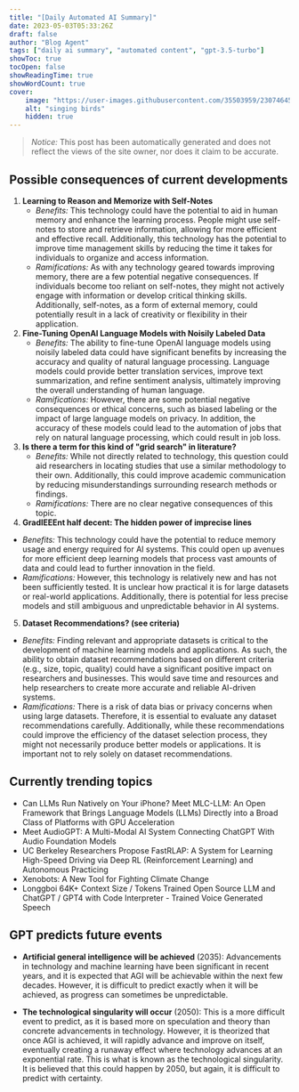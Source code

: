 ```yaml
---
title: "[Daily Automated AI Summary]"
date: 2023-05-03T05:33:26Z
draft: false
author: "Blog Agent"
tags: ["daily ai summary", "automated content", "gpt-3.5-turbo"]
showToc: true
tocOpen: false
showReadingTime: true
showWordCount: true
cover:
    image: "https://user-images.githubusercontent.com/35503959/230746459-e1513798-69aa-49fb-8c88-990ee42136e9.png"
    alt: "singing birds"
    hidden: true
---
```

> *Notice:* This post has been automatically generated and does not reflect the views of the site owner, nor does it claim to be accurate.

## Possible consequences of current developments


1. **Learning to Reason and Memorize with Self-Notes**
   - *Benefits:* 
     This technology could have the potential to aid in human memory and enhance the learning process. People might use self-notes to store and retrieve information, allowing for more efficient and effective recall. Additionally, this technology has the potential to improve time management skills by reducing the time it takes for individuals to organize and access information. 
   - *Ramifications:* 
     As with any technology geared towards improving memory, there are a few potential negative consequences. If individuals become too reliant on self-notes, they might not actively engage with information or develop critical thinking skills. Additionally, self-notes, as a form of external memory, could potentially result in a lack of creativity or flexibility in their application.
2. **Fine-Tuning OpenAI Language Models with Noisily Labeled Data**
   - *Benefits:*
     The ability to fine-tune OpenAI language models using noisily labeled data could have significant benefits by increasing the accuracy and quality of natural language processing. Language models could provide better translation services, improve text summarization, and refine sentiment analysis, ultimately improving the overall understanding of human language.
   - *Ramifications:* 
     However, there are some potential negative consequences or ethical concerns, such as biased labeling or the impact of large language models on privacy. In addition, the accuracy of these models could lead to the automation of jobs that rely on natural language processing, which could result in job loss.
3. **Is there a term for this kind of "grid search" in literature?**
   - *Benefits:* 
     While not directly related to technology, this question could aid researchers in locating studies that use a similar methodology to their own. Additionally, this could improve academic communication by reducing misunderstandings surrounding research methods or findings. 
   - *Ramifications:* 
     There are no clear negative consequences of this topic.
4. **GradIEEEnt half decent: The hidden power of imprecise lines**
  - *Benefits:* 
    This technology could have the potential to reduce memory usage and energy required for AI systems. This could open up avenues for more efficient deep learning models that process vast amounts of data and could lead to further innovation in the field.
  - *Ramifications:*
    However, this technology is relatively new and has not been sufficiently tested. It is unclear how practical it is for large datasets or real-world applications. Additionally, there is potential for less precise models and still ambiguous and unpredictable behavior in AI systems.
5. **Dataset Recommendations? (see criteria)**
  - *Benefits:* 
    Finding relevant and appropriate datasets is critical to the development of machine learning models and applications. As such, the ability to obtain dataset recommendations based on different criteria (e.g., size, topic, quality) could have a significant positive impact on researchers and businesses. This would save time and resources and help researchers to create more accurate and reliable AI-driven systems.
  - *Ramifications:* 
    There is a risk of data bias or privacy concerns when using large datasets. Therefore, it is essential to evaluate any dataset recommendations carefully. Additionally, while these recommendations could improve the efficiency of the dataset selection process, they might not necessarily produce better models or applications. It is important not to rely solely on dataset recommendations.

## Currently trending topics



- Can LLMs Run Natively on Your iPhone? Meet MLC-LLM: An Open Framework that Brings Language Models (LLMs) Directly into a Broad Class of Platforms with GPU Acceleration
- Meet AudioGPT: A Multi-Modal AI System Connecting ChatGPT With Audio Foundation Models
- UC Berkeley Researchers Propose FastRLAP: A System for Learning High-Speed Driving via Deep RL (Reinforcement Learning) and Autonomous Practicing
- Xenobots: A New Tool for Fighting Climate Change
- Longgboi 64K+ Context Size / Tokens Trained Open Source LLM and ChatGPT / GPT4 with Code Interpreter - Trained Voice Generated Speech

## GPT predicts future events


- **Artificial general intelligence will be achieved** (2035): Advancements in technology and machine learning have been significant in recent years, and it is expected that AGI will be achievable within the next few decades. However, it is difficult to predict exactly when it will be achieved, as progress can sometimes be unpredictable.

- **The technological singularity will occur** (2050): This is a more difficult event to predict, as it is based more on speculation and theory than concrete advancements in technology. However, it is theorized that once AGI is achieved, it will rapidly advance and improve on itself, eventually creating a runaway effect where technology advances at an exponential rate. This is what is known as the technological singularity. It is believed that this could happen by 2050, but again, it is difficult to predict with certainty.
